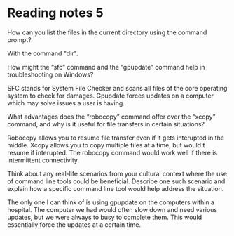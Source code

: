 # Reading notes 5

How can you list the files in the current directory using the command prompt?

With the command "dir".

How might the “sfc” command and the “gpupdate” command help in troubleshooting on Windows?

SFC stands for System File Checker and scans all files of the core operating system to check for damages. Gpupdate forces updates on a computer which may solve issues a user is having.

What advantages does the “robocopy” command offer over the “xcopy” command, and why is it useful for file transfers in certain situations?

Robocopy allows you to resume file transfer even if it gets interupted in the middle. Xcopy allows you to copy multiple files at a time, but would't resume if interupted. The robocopy command would work well if there is intermittent connectivity. 


Think about any real-life scenarios from your cultural context where the use of command line tools could be beneficial. Describe one such scenario and explain how a specific command line tool would help address the situation.

The only one I can think of is using gpupdate on the computers within a hospital. The computer we had would often slow down and need various updates, but we were always to busy to complete them. This would essentially force the updates at a certain time.

